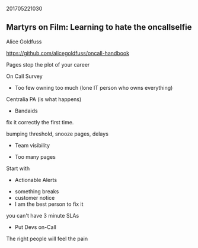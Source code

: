 201705221030

##  Martyrs on Film: Learning to hate the oncallselfie

Alice Goldfuss

https://github.com/alicegoldfuss/oncall-handbook

Pages stop the plot of your career

On Call Survey

* Too few owning too much (lone IT person who owns everything)

Centralia PA (is what happens)

* Bandaids

fix it correctly the first time.

bumping threshold, snooze pages, delays

* Team visibility

* Too many pages

Start with 

* Actionable Alerts
 - something breaks
 - customer notice
 - I am the best person to fix it

you can't have 3 minute SLAs

* Put Devs on-Call

The right people will feel the pain
